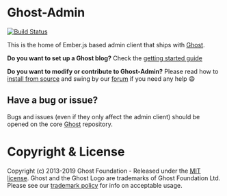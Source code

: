 # Ghost-Admin

[![Build Status](https://travis-ci.org/TryGhost/Ghost-Admin.svg?branch=master)](https://travis-ci.org/TryGhost/Ghost-Admin)

This is the home of Ember.js based admin client that ships with [Ghost](https://github.com/tryghost/ghost).

**Do you want to set up a Ghost blog?** Check the [getting started guide](https://docs.ghost.org/concepts/introduction/)

**Do you want to modify or contribute to Ghost-Admin?** Please read how to [install from source](https://docs.ghost.org/install/source/) and swing by our [forum](https://forum.ghost.org) if you need any help 😄

## Have a bug or issue?

Bugs and issues (even if they only affect the admin client) should be opened on the core [Ghost](https://github.com/tryghost/ghost/issues) repository.

# Copyright & License

Copyright (c) 2013-2019 Ghost Foundation - Released under the [MIT license](LICENSE). Ghost and the Ghost Logo are trademarks of Ghost Foundation Ltd. Please see our [trademark policy](https://ghost.org/trademark/) for info on acceptable usage.
